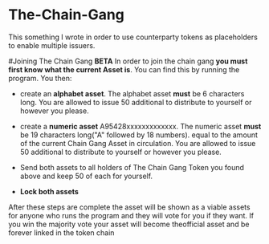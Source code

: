 # The-Chain-Gang

This something I wrote in order to use counterparty tokens as placeholders to enable multiple issuers.


#Joining The Chain Gang
**BETA**
 In order to join the chain gang **you must first know what the current Asset is**. You can find this by running the program. You then: 

* create an **alphabet asset**. The alphabet asset **must** be 6 characters long. You are allowed to issue 50 additional to distribute to yourself or however you please. 

* create a **numeric asset** A95428xxxxxxxxxxxxx. The numeric asset **must** be 19 characters long("A" followed by 18 numbers). 
equal to the amount of the current Chain Gang Asset in circulation. You are allowed to issue 50 additional to distribute to yourself or however you please.

* Send both assets to all holders of The Chain Gang Token you found above and keep 50 of each for yourself.

* **Lock both assets**

After these steps are complete the asset will be shown as a viable assets for anyone who runs the program and they will vote for you if they want. If you win the majority vote your asset will become theofficial asset and be forever linked in the token chain
